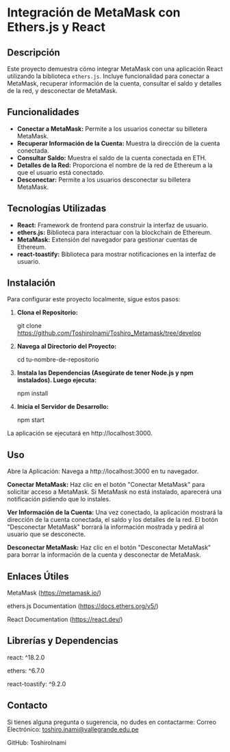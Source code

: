 # Integración de MetaMask con Ethers.js y React

## Descripción

Este proyecto demuestra cómo integrar MetaMask con una aplicación React utilizando la biblioteca `ethers.js`. Incluye funcionalidad para conectar a MetaMask, recuperar información de la cuenta, consultar el saldo y detalles de la red, y desconectar de MetaMask.

## Funcionalidades

- **Conectar a MetaMask:** Permite a los usuarios conectar su billetera MetaMask.
- **Recuperar Información de la Cuenta:** Muestra la dirección de la cuenta conectada.
- **Consultar Saldo:** Muestra el saldo de la cuenta conectada en ETH.
- **Detalles de la Red:** Proporciona el nombre de la red de Ethereum a la que el usuario está conectado.
- **Desconectar:** Permite a los usuarios desconectar su billetera MetaMask.

## Tecnologías Utilizadas

- **React:** Framework de frontend para construir la interfaz de usuario.
- **ethers.js:** Biblioteca para interactuar con la blockchain de Ethereum.
- **MetaMask:** Extensión del navegador para gestionar cuentas de Ethereum.
- **react-toastify:** Biblioteca para mostrar notificaciones en la interfaz de usuario.

## Instalación

Para configurar este proyecto localmente, sigue estos pasos:

1. **Clona el Repositorio:**

   git clone https://github.com/ToshiroInami/Toshiro_Metamask/tree/develop

2. **Navega al Directorio del Proyecto:**

   cd tu-nombre-de-repositorio

3. **Instala las Dependencias (Asegúrate de tener Node.js y npm instalados). Luego ejecuta:**

   npm install

4. **Inicia el Servidor de Desarrollo:**

   npm start

La aplicación se ejecutará en http://localhost:3000.


## Uso
Abre la Aplicación: Navega a http://localhost:3000 en tu navegador.

**Conectar MetaMask:**
Haz clic en el botón "Conectar MetaMask" para solicitar acceso a MetaMask.
Si MetaMask no está instalado, aparecerá una notificación pidiendo que lo instales.

**Ver Información de la Cuenta:**
Una vez conectado, la aplicación mostrará la dirección de la cuenta conectada, el saldo y los detalles de la red.
El botón "Desconectar MetaMask" borrará la información mostrada y pedirá al usuario que se desconecte.

**Desconectar MetaMask:**
Haz clic en el botón "Desconectar MetaMask" para borrar la información de la cuenta y desconectar de MetaMask.


## Enlaces Útiles
MetaMask (https://metamask.io/)

ethers.js Documentation (https://docs.ethers.org/v5/)

React Documentation (https://react.dev/)

## Librerías y Dependencias
react: ^18.2.0

ethers: ^6.7.0

react-toastify: ^9.2.0

## Contacto
Si tienes alguna pregunta o sugerencia, no dudes en contactarme:
Correo Electrónico: toshiro.inami@vallegrande.edu.pe

GitHub: ToshiroInami
